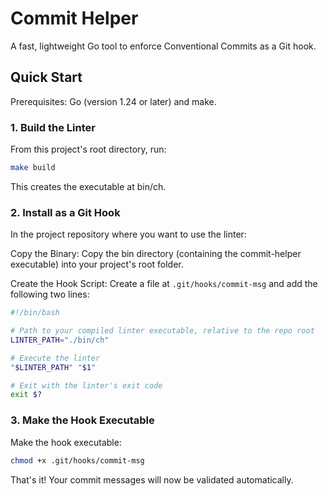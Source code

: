 # Commit Helper

A fast, lightweight Go tool to enforce Conventional Commits as a Git hook.

## Quick Start

Prerequisites: Go (version 1.24 or later) and make.

### 1. Build the Linter

From this project's root directory, run:

```bash
make build
```
This creates the executable at bin/ch.

### 2. Install as a Git Hook

In the project repository where you want to use the linter:

Copy the Binary: Copy the bin directory (containing the commit-helper executable) into your project's root folder.

Create the Hook Script: Create a file at `.git/hooks/commit-msg` and add the following two lines:

```bash
#!/bin/bash

# Path to your compiled linter executable, relative to the repo root
LINTER_PATH="./bin/ch"

# Execute the linter
"$LINTER_PATH" "$1"

# Exit with the linter's exit code
exit $?
```

### 3. Make the Hook Executable

Make the hook executable:

```bash
chmod +x .git/hooks/commit-msg
```

That's it! Your commit messages will now be validated automatically.
